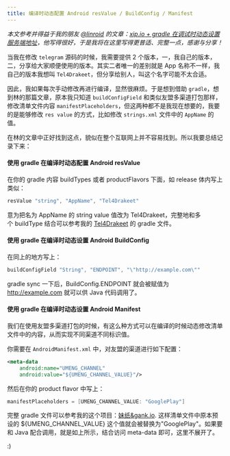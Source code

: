 ```yaml
---
title: 编译时动态配置 Android resValue / BuildConfig / Manifest
---
```


<em>本文参考并得益于我的朋友 <span class="site-title"><a href="http://linroid.com/" target="_blank">@linroid</a> 的文章：<a href="http://linroid.com/2015/07/24/dynamic-endpoint-when-debug-by-xip-io-and-gradle/" target="_blank">xip.io + gradle 在调试时动态设置服务端地址</a>，他写得很好，于是我将在这里写得更普适、完整一点，感谢与分享！</span></em>

当我在修改 `telegram` 源码的时候，我需要提供 2 个版本，一，我自己的版本，二，分享给大家顺便使用的版本。其实二者唯一的差别就是 App 名称不一样，我自己的版本我想叫 `Tel4Drakeet`，但分享给别人，叫这个名字可能不太合适。

因此，我如果每次手动修改再进行编译，显然很麻烦。于是想到借助 `gradle`，想到林的那篇文章，原本我只知道 `buildConfigField` 和类似友盟多渠道打包那样，修改清单文件内容 `manifestPlaceholders`，但这两种都不是我现在想要的，我要的是能够修改 `res value` 的方式，比如修改 `strings.xml` 文件中的 `AppName` 的值。

在林的文章中正好找到这点，貌似在整个互联网上并不容易找到。所以我要总结记录下来：

<h4><strong>使用 gradle 在编译时动态配置 Android resValue
</strong></h4>
在你的 gradle 内容 buildTypes 或者 productFlavors 下面，如 release 体内写上类似：

```groovy
resValue "string", "AppName", "Tel4Drakeet"
```

意为把名为 AppName 的 string value 值改为 Tel4Drakeet，完整地和多个 buildType 结合可以参考我的 <a href="https://github.com/drakeet/Tel4Drakeet/blob/master/tele4drakeet/build.gradle" target="_blank">Tel4Drakeet</a> 的 gradle 文件。
<h4><strong>使用 gradle 在编译时动态设置 Android BuildConfig
</strong></h4>
在同上的地方写上：

```groovy
buildConfigField "String", "ENDPOINT", "\"http://example.com\""
```

gradle sync 一下后，BuildConfig.ENDPOINT 就会被赋值为 http://example.com 就可以供 Java 代码调用了。
<h4><strong>使用 gradle 在编译时动态设置 Android Manifest</strong></h4>
我们在使用友盟多渠道打包的时候，有这么种方式可以在编译的时候动态修改清单文件中的内容，从而实现不同渠道不同标识值。

你需要在 `AndroidManifest.xml` 中，对友盟的渠道进行如下配置：

```xml
<meta-data
    android:name="UMENG_CHANNEL"
    android:value="${UMENG_CHANNEL_VALUE}"/>
```

然后在你的 product flavor 中写上：

```groovy
manifestPlaceholders = [UMENG_CHANNEL_VALUE: "GooglePlay"]
```

完整 gradle 文件可以参考我的这个项目：<a href="https://github.com/drakeet/Meizhi/blob/master/app%2Fbuild.gradle" target="_blank">妹纸&gank.io</a>. 这样清单文件中原本预设的 ${UMENG_CHANNEL_VALUE} 这个值就会被替换为"GooglePlay"。如果要和 Java 配合调用，就是如上所示，结合访问 meta-data 即可，这里不展开了。

:)
